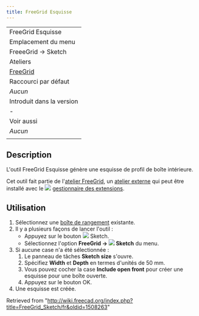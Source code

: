```yaml
---
title: FreeGrid Esquisse
---
```

|  |
| --- |
| FreeGrid Esquisse |
| Emplacement du menu |
| FreeeGrid → Sketch |
| Ateliers |
| [FreeGrid](/FreeGrid_Workbench/fr "FreeGrid Workbench/fr") |
| Raccourci par défaut |
| *Aucun* |
| Introduit dans la version |
| - |
| Voir aussi |
| *Aucun* |
|  |

## Description

L'outil FreeGrid Esquisse génère une esquisse de profil de boîte intérieure.

Cet outil fait partie de l'[atelier FreeGrid](/FreeGrid_Workbench/fr "FreeGrid Workbench/fr"), un [atelier externe](/External_workbenches/fr "External workbenches/fr") qui peut être installé avec le ![](/images/Std_AddonMgr.svg) [gestionnaire des extensions](/Std_AddonMgr/fr "Std AddonMgr/fr").

## Utilisation

1. Sélectionnez une [boîte de rangement](/FreeGrid_StorageBox/fr "FreeGrid StorageBox/fr") existante.
2. Il y a plusieurs façons de lancer l'outil :
   * Appuyez sur le bouton ![](/images/FreeGrid_Sketch.svg) Sketch.
   * Sélectionnez l'option **FreeGrid → ![](/images/FreeGrid_Sketch.svg) Sketch** du menu.
3. Si aucune case n'a été sélectionnée :
   1. Le panneau de tâches **Sketch size** s'ouvre.
   2. Spécifiez **Width** et **Depth** en termes d'unités de 50 mm.
   3. Vous pouvez cocher la case **Include open front** pour créer une esquisse pour une boîte ouverte.
   4. Appuyez sur le bouton OK.
4. Une esquisse est créée.

Retrieved from "<http://wiki.freecad.org/index.php?title=FreeGrid_Sketch/fr&oldid=1508263>"